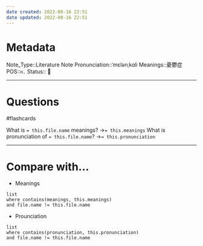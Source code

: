 ```yaml
---
date created: 2022-08-16 22:51
date updated: 2022-08-16 22:51
---
```


# Metadata

Note_Type::Literature Note
Pronunciation::ˈmɛlənˌkɑli
Meanings::憂鬱症
POS::`n.`
Status:: 👶

---

# Questions

#flashcards

What is `= this.file.name` meanings? ->`= this.meanings` <!--SR:!2022-08-21,4,270-->
What is pronunciation of `= this.file.name`? ->`= this.pronunciation` <!--SR:!2022-08-21,4,270-->

---

# Compare with...

- Meanings

```dataview
list
where contains(meanings, this.meanings)
and file.name != this.file.name
```

- Prounciation

```dataview
list
where contains(pronunciation, this.pronunciation)
and file.name != this.file.name
```

